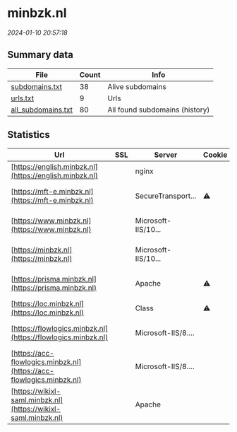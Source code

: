 # minbzk.nl
*2024-01-10 20:57:18*
## Summary data
| File       | Count | Info |
|------------|-------|------|
|[subdomains.txt](/data/minbzk.nl/subdomains.txt)|38|Alive subdomains|
|[urls.txt](/data/minbzk.nl/urls.txt)|9|Urls|
|[all_subdomains.txt](/data/minbzk.nl/all_subdomains.txt)|80|All found subdomains (history)|
## Statistics
| Url | SSL | Server | Cookie | HSTS | CSP | XFO | XXP | RP | Tech |Title |
|------------|-------|------|------|------|------|------|------|------|------|------|
|[https://english.minbzk.nl](https://english.minbzk.nl)| |nginx| | | | | |:white_check_mark: |Nginx|403 Forbidden|
|[https://mft-e.minbzk.nl](https://mft-e.minbzk.nl)| |SecureTransport...|:warning: |:white_check_mark: |:white_check_mark: |:white_check_mark: |:white_check_mark: |Basic HSTS|Error 401 Unauth...|
|[https://www.minbzk.nl](https://www.minbzk.nl)| |Microsoft-IIS/10...| |:white_check_mark: |:warning: |:white_check_mark: |:white_check_mark: |:white_check_mark: |HSTS IIS:10.0 Wi...|Document Moved|
|[https://minbzk.nl](https://minbzk.nl)| |Microsoft-IIS/10...| |:white_check_mark: |:warning: |:white_check_mark: |:white_check_mark: |:white_check_mark: |HSTS IIS:10.0 Wi...|Document Moved|
|[https://prisma.minbzk.nl](https://prisma.minbzk.nl)| |Apache|:warning: |:white_check_mark: | |:white_check_mark: | |:white_check_mark: |Apache HTTP Serv...||
|[https://loc.minbzk.nl](https://loc.minbzk.nl)| |Class|:warning: |:white_check_mark: |:warning: | |:white_check_mark: |:white_check_mark: |HSTS||
|[https://flowlogics.minbzk.nl](https://flowlogics.minbzk.nl)| |Microsoft-IIS/8....| | | | | |:white_check_mark: |Basic IIS:8.5 Mi...|401 - Unauthoriz...|
|[https://acc-flowlogics.minbzk.nl](https://acc-flowlogics.minbzk.nl)| |Microsoft-IIS/8....| | | | | |:white_check_mark: |Basic IIS:8.5 Mi...|401 - Unauthoriz...|
|[https://wikixl-saml.minbzk.nl](https://wikixl-saml.minbzk.nl)| |Apache| |:white_check_mark: | |:white_check_mark: | |:white_check_mark: |Apache HTTP Serv...|Redirect|